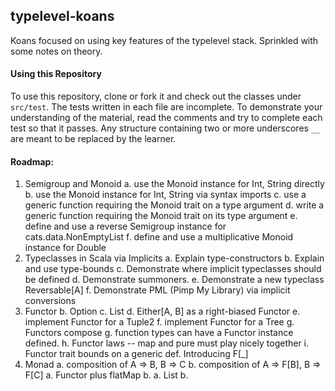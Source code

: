 ## typelevel-koans

Koans focused on using key features of the typelevel stack. Sprinkled with some notes on theory.

#### Using this Repository

To use this repository, clone or fork it and check out the classes under `src/test`. The tests written
in each file are incomplete. To demonstrate your understanding of the material, read the comments and try
to complete each test so that it passes. Any structure containing two or more underscores `__` are meant 
to be replaced by the learner.

#### Roadmap:

1. Semigroup and Monoid
  a. use the Monoid instance for Int, String directly
  b. use the Monoid instance for Int, String via syntax imports
  c. use a generic function requiring the Monoid trait on a type argument
  d. write a generic function requiring the Monoid trait on its type argument
  e. define and use a reverse Semigroup instance for cats.data.NonEmptyList
  f. define and use a multiplicative Monoid instance for Double
2. Typeclasses in Scala via Implicits
  a. Explain type-constructors
  b. Explain and use type-bounds
  c. Demonstrate where implicit typeclasses should be defined
  d. Demonstrate summoners.
  e. Demonstrate a new typeclass Reversable[A]
  f. Demonstrate PML (Pimp My Library) via implicit conversions
3. Functor
  b. Option
  c. List
  d. Either[A, B] as a right-biased Functor
  e. implement Functor for a Tuple2
  f. implement Functor for a Tree
  g. Functors compose
  g. function types can have a Functor instance defined.
  h. Functor laws -- map and pure must play nicely together
  i. Functor trait bounds on a generic def. Introducing F[_]
5. Monad
  a. composition of A => B, B => C
  b. composition of A => F[B], B => F[C]
  a. Functor plus flatMap
  b.
  a. List
  b. 